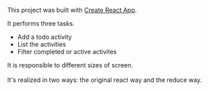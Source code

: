 This project was built with [Create React App](https://github.com/facebookincubator/create-react-app).

It performs three tasks.<br>
- Add a todo activity
- List the activities
- Filter completed or active activites

It is responsible to different sizes of screen.<br>  
It's realized in two ways: the original react way and the reduce way.
